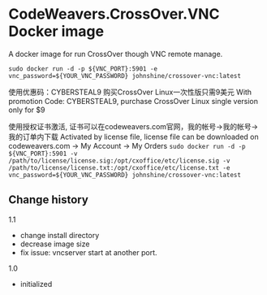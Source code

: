 # CodeWeavers.CrossOver.VNC Docker image
A docker image for run CrossOver though VNC remote manage.

`sudo docker run -d -p ${VNC_PORT}:5901 -e vnc_password=${YOUR_VNC_PASSWORD} johnshine/crossover-vnc:latest`

使用优惠码：CYBERSTEAL9 购买CrossOver Linux一次性版只需9美元
With promotion Code: CYBERSTEAL9, purchase CrossOver Linux single version only for $9

使用授权证书激活, 证书可以在codeweavers.com官网，我的帐号->我的帐号->我的订单内下载
Activated by license file, license file can be downloaded on codeweavers.com -> My Account -> My Orders
`sudo docker run -d -p ${VNC_PORT}:5901 -v /path/to/license/license.sig:/opt/cxoffice/etc/license.sig -v /path/to/license/license.txt:/opt/cxoffice/etc/license.txt -e vnc_password=${YOUR_VNC_PASSWORD} johnshine/crossover-vnc:latest`

## Change history

1.1
* change install directory
* decrease image size
* fix issue: vncserver start at another port.


1.0
* initialized
